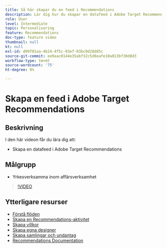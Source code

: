 ```yaml
---
title: Så här skapar du en feed i Recommendations
description: Lär dig hur du skapar en datafeed i Adobe Target Recommendations
role: User
level: Intermediate
topic: Personalisering
feature: Recommendations
doc-type: feature video
thumbnail: null
kt: null
exl-id: d09f01aa-4b24-4f5c-93ef-03bc0d28d85c
source-git-commit: ee9aac0144e35abf32c5d8eafe10a013bf30d8d3
workflow-type: tm+mt
source-wordcount: '75'
ht-degree: 0%

---
```


# Skapa en feed i Adobe Target Recommendations

## Beskrivning

I den här videon får du lära dig att:

* Skapa en datafeed i Adobe Target Recommendations

## Målgrupp

* Yrkesverksamma inom affärsverksamhet

>[!VIDEO](https://video.tv.adobe.com/v/27696?quality=12)

## Ytterligare resurser

* [Förstå flöden](understanding-feeds.md)
* [Skapa en Recommendations-aktivitet](create-a-recommendations-activity.md)
* [Skapa villkor](create-criteria.md)
* [Skapa egna designer](create-custom-designs.md)
* [Skapa samlingar och undantag](create-collections-and-exclusions.md)
* [Recommendations Documentation](https://docs.adobe.com/content/help/en/target/using/recommendations/recommendations.html)

